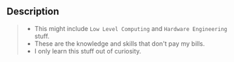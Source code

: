 ## Description

> - This might include `Low Level Computing` and `Hardware Engineering` stuff.
> - These are the knowledge and skills that don't pay my bills.
> - I only learn this stuff out of curiosity.
